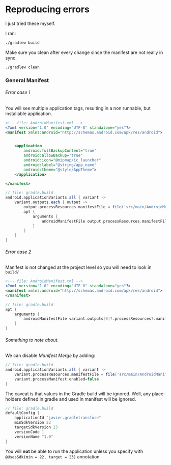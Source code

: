 # Reproducing errors
I just tried these myself. 

I ran:

```bash
./gradlew build
```

Make sure you clean after every change since the manifest are not really in sync.

```bash
./gradlew clean
```

### General Manifest

###### Error case 1

You will see multiple application tags, resulting in a non runnable, but installable application.

```xml
<!-- file: AndroidManifest.xml -->
<?xml version="1.0" encoding="UTF-8" standalone="yes"?>
<manifest xmlns:android="http://schemas.android.com/apk/res/android">


    <application
        android:fullBackupContent="true"
        android:allowBackup="true"
        android:icon="@mipmap/ic_launcher"
        android:label="@string/app_name"
        android:theme="@style/AppTheme">
    </application>

</manifest>
```



```gradle
// file: gradle.build
android.applicationVariants.all { variant ->
    variant.outputs.each { output ->
        output.processResources.manifestFile = file('src/main/AndroidManifest.xml')
        apt {
            arguments {
                androidManifestFile output.processResources.manifestFile
            }
        }
    }
}

```

###### Error case 2

Manifest is not changed at the project level so you will need to look in ```build/```

```xml
<!-- file: AndroidManifest.xml -->
<?xml version="1.0" encoding="UTF-8" standalone="yes"?>
<manifest xmlns:android="http://schemas.android.com/apk/res/android">
</manifest>
```

```gradle
// file: gradle.build
apt {
    arguments {
        androidManifestFile variant.outputs[0]?.processResources?.manifestFile
    }
}
```

###### Something to note about.

We can disable *Manifest Merge* by adding:

```gradle
// file: gradle.build
android.applicationVariants.all { variant ->
    variant.processResources.manifestFile = file('src/main/AndroidManifest.xml')
    variant.processManifest.enabled=false
}
```

The caveat is that values in the Gradle build will be ignored. Well, any place-holders defined in gradle and used in manifest will be ignored.

```gradle
// file: gradle.build
defaultConfig {
    applicationId "javier.gradletransfuse"
    minSdkVersion 22
    targetSdkVersion 23
    versionCode 1
    versionName "1.0"
}
```

You will **not** be able to run the application unless you specify with ```@UsesSdk(min = 22, target = 23)``` annotation



